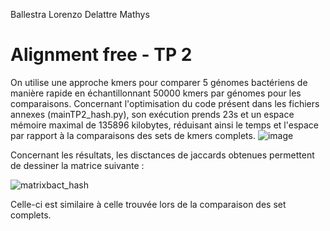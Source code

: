 Ballestra Lorenzo
Delattre Mathys

# Alignment free - TP 2

On utilise une approche kmers pour comparer 5 génomes bactériens de manière rapide en échantillonnant 50000 kmers par génomes pour les comparaisons.
Concernant l'optimisation du code présent dans les fichiers annexes (mainTP2_hash.py), son exécution prends 23s et un espace mémoire maximal de 135896 kilobytes, réduisant ainsi le temps et l'espace par rapport à la comparaisons des sets de kmers complets.
![image](https://github.com/lorbal11/LorenzoBallestra/assets/150147653/5faa7ed5-a20c-47af-9b17-679b801a2872)


Concernant les résultats, les disctances de jaccards obtenues permettent de dessiner la matrice suivante :

 ![matrixbact_hash](https://github.com/lorbal11/LorenzoBallestra/assets/150147653/fa936f90-9939-4a47-b0ca-e73bde71af0a)

Celle-ci est similaire à celle trouvée lors de la comparaison des set complets.



